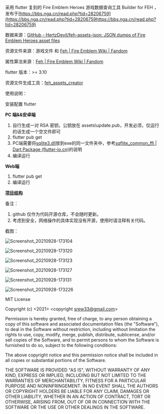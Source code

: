 采用 flutter 复刻的 Fire Emblem Heroes 游戏数据查询工具 Builder for FEH ，发布于[https://bbs.nga.cn/read.php?tid=28206759](https://bbs.nga.cn/read.php?tid=28206759https://bbs.nga.cn/read.php?tid=28206759)

数据来源：[GitHub - HertzDevil/feh-assets-json: JSON dumps of Fire Emblem Heroes asset files](https://github.com/HertzDevil/feh-assets-json)

资源文件来源：游戏文件 和 [Feh | Fire Emblem Wiki | Fandom](https://fireemblem.fandom.com/wiki/Feh)

属性算法来源：[Feh | Fire Emblem Wiki | Fandom](https://fireemblem.fandom.com/wiki/Feh)

flutter 版本：>= 3.10

资源文件生成工具：[feh_assets_creator](https://github.com/srew33/feh_assets_creator)

使用说明：

安装配置 flutter

**PC 端&&安卓端**

1. 自行生成一对 RSA 密钥，公钥放在 assets\update.pub，开发必须，仅运行的话生成一个空文件即可
2. flutter pub get
3. PC端需要将[sqlite3.dll](https://github.com/tekartik/sqflite/raw/master/sqflite_common_ffi/lib/src/windows/sqlite3.dll)放到exe的同一文件夹中，参考[sqflite_common_ffi | Dart Package (flutter-io.cn)](https://pub.flutter-io.cn/packages/sqflite_common_ffi)的说明
4. 编译运行

**Web端**

1. flutter pub get
2. 编译运行

**[项目结构](STRUCTURE.md)**

备注：

1. github 仅作为代码开源仓库，不会随时更新。
2. 考虑到安全，网络操作的具体实现没有开源，使用时请注释有关代码。

截图：

![Screenshot_20210928-173104](Screenshots/Screenshot_20210928-173104.png)

![Screenshot_20210928-173120](Screenshots/Screenshot_20210928-173120.png)

![Screenshot_20210928-173123](Screenshots/Screenshot_20210928-173123.png)

![Screenshot_20210928-173127](Screenshots/Screenshot_20210928-173127.png)

![Screenshot_20210928-173131](Screenshots/Screenshot_20210928-173131.png)

![Screenshot_20210928-173226](Screenshots/Screenshot_20210928-173226.png)

MIT License

Copyright (c) <2021> <copyright srew33@gmail.com>

Permission is hereby granted, free of charge, to any person obtaining a copy of this software and associated documentation files (the "Software"), to deal in the Software without restriction, including without limitation the rights to use, copy, modify, merge, publish, distribute, sublicense, and/or sell copies of the Software, and to permit persons to whom the Software is furnished to do so, subject to the following conditions:

The above copyright notice and this permission notice shall be included in all copies or substantial portions of the Software.

THE SOFTWARE IS PROVIDED "AS IS", WITHOUT WARRANTY OF ANY KIND, EXPRESS OR IMPLIED, INCLUDING BUT NOT LIMITED TO THE WARRANTIES OF MERCHANTABILITY, FITNESS FOR A PARTICULAR PURPOSE AND NONINFRINGEMENT. IN NO EVENT SHALL THE AUTHORS OR COPYRIGHT HOLDERS BE LIABLE FOR ANY CLAIM, DAMAGES OR OTHER LIABILITY, WHETHER IN AN ACTION OF CONTRACT, TORT OR OTHERWISE, ARISING FROM, OUT OF OR IN CONNECTION WITH THE SOFTWARE OR THE USE OR OTHER DEALINGS IN THE SOFTWARE.
